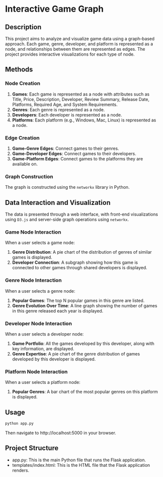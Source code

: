 # Interactive Game Graph

## Description

This project aims to analyze and visualize game data using a graph-based approach. Each game, genre, developer, and platform is represented as a node, and relationships between them are represented as edges. The project provides interactive visualizations for each type of node.

## Methods

### Node Creation

1. **Games**: Each game is represented as a node with attributes such as Title, Price, Description, Developer, Review Summary, Release Date, Platforms, Required Age, and System Requirements.
2. **Genres**: Each genre is represented as a node.
3. **Developers**: Each developer is represented as a node.
4. **Platforms**: Each platform (e.g., Windows, Mac, Linux) is represented as a node.

### Edge Creation

1. **Game-Genre Edges**: Connect games to their genres.
2. **Game-Developer Edges**: Connect games to their developers.
3. **Game-Platform Edges**: Connect games to the platforms they are available on.

### Graph Construction

The graph is constructed using the `networkx` library in Python.

## Data Interaction and Visualization

The data is presented through a web interface, with front-end visualizations using `D3.js` and server-side graph operations using `networkx`.

### Game Node Interaction

When a user selects a game node:

1. **Genre Distribution**: A pie chart of the distribution of genres of similar games is displayed.
2. **Developer Connection**: A subgraph showing how this game is connected to other games through shared developers is displayed.

### Genre Node Interaction

When a user selects a genre node:

1. **Popular Games**: The top N popular games in this genre are listed.
2. **Genre Evolution Over Time**: A line graph showing the number of games in this genre released each year is displayed.

### Developer Node Interaction

When a user selects a developer node:

1. **Game Portfolio**: All the games developed by this developer, along with key information, are displayed.
2. **Genre Expertise**: A pie chart of the genre distribution of games developed by this developer is displayed.

### Platform Node Interaction

When a user selects a platform node:

1. **Popular Genres**: A bar chart of the most popular genres on this platform is displayed.

## Usage

```bash
python app.py
```

Then navigate to http://localhost:5000 in your browser.

## Project Structure

- app.py: This is the main Python file that runs the Flask application.
- templates/index.html: This is the HTML file that the Flask application renders.